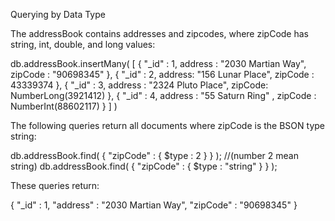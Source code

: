 Querying by Data Type

The addressBook contains addresses and zipcodes, where zipCode has string, int, double, and long values:

db.addressBook.insertMany(
   [
      { "_id" : 1, address : "2030 Martian Way", zipCode : "90698345" },
      { "_id" : 2, address: "156 Lunar Place", zipCode : 43339374 },
      { "_id" : 3, address : "2324 Pluto Place", zipCode: NumberLong(3921412) },
      { "_id" : 4, address : "55 Saturn Ring" , zipCode : NumberInt(88602117) }
   ]
)

The following queries return all documents where zipCode is the BSON type string:

db.addressBook.find( { "zipCode" : { $type : 2 } } ); //(number 2 mean string)
db.addressBook.find( { "zipCode" : { $type : "string" } } );

These queries return:

{ "_id" : 1, "address" : "2030 Martian Way", "zipCode" : "90698345" }

